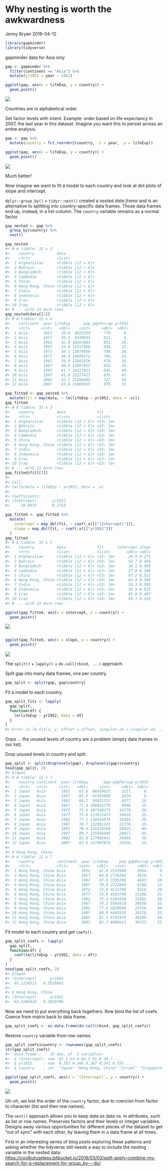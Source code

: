 Why nesting is worth the awkwardness
================
Jenny Bryan
2018-04-12

``` r
library(gapminder)
library(tidyverse)
```

gapminder data for Asia only

``` r
gap <- gapminder %>%
  filter(continent == "Asia") %>%
  mutate(yr1952 = year - 1952)
```

``` r
ggplot(gap, aes(x = lifeExp, y = country)) +
  geom_point()
```

![](ex08_nesting-is-good_files/figure-gfm/alpha-order-1.png)<!-- -->

Countries are in alphabetical order.

Set factor levels with intent. Example: order based on life expectancy
in 2007, the last year in this dataset. Imagine you want this to persist
across an entire analysis.

``` r
gap <- gap %>%
  mutate(country = fct_reorder2(country, .x = year, .y = lifeExp))
```

``` r
ggplot(gap, aes(x = lifeExp, y = country)) +
  geom_point()
```

![](ex08_nesting-is-good_files/figure-gfm/principled-order-1.png)<!-- -->

Much better\!

Now imagine we want to fit a model to each country and look at dot plots
of slope and intercept.

`dplyr::group_by()` + `tidyr::nest()` created a *nested data frame* and
is an alternative to splitting into country-specific data frames. Those
data frames end up, instead, in a list-column. The `country` variable
remains as a normal factor.

``` r
gap_nested <- gap %>%
  group_by(country) %>%
  nest()

gap_nested
#> # A tibble: 33 x 2
#>    country          data             
#>    <fct>            <list>           
#>  1 Afghanistan      <tibble [12 × 6]>
#>  2 Bahrain          <tibble [12 × 6]>
#>  3 Bangladesh       <tibble [12 × 6]>
#>  4 Cambodia         <tibble [12 × 6]>
#>  5 China            <tibble [12 × 6]>
#>  6 Hong Kong, China <tibble [12 × 6]>
#>  7 India            <tibble [12 × 6]>
#>  8 Indonesia        <tibble [12 × 6]>
#>  9 Iran             <tibble [12 × 6]>
#> 10 Iraq             <tibble [12 × 6]>
#> # ... with 23 more rows
gap_nested$data[[1]]
#> # A tibble: 12 x 6
#>    continent  year lifeExp      pop gdpPercap yr1952
#>    <fct>     <int>   <dbl>    <int>     <dbl>  <dbl>
#>  1 Asia       1952    28.8  8425333      779.     0.
#>  2 Asia       1957    30.3  9240934      821.     5.
#>  3 Asia       1962    32.0 10267083      853.    10.
#>  4 Asia       1967    34.0 11537966      836.    15.
#>  5 Asia       1972    36.1 13079460      740.    20.
#>  6 Asia       1977    38.4 14880372      786.    25.
#>  7 Asia       1982    39.9 12881816      978.    30.
#>  8 Asia       1987    40.8 13867957      852.    35.
#>  9 Asia       1992    41.7 16317921      649.    40.
#> 10 Asia       1997    41.8 22227415      635.    45.
#> 11 Asia       2002    42.1 25268405      727.    50.
#> 12 Asia       2007    43.8 31889923      975.    55.

gap_fitted <- gap_nested %>%
  mutate(fit = map(data, ~ lm(lifeExp ~ yr1952, data = .x)))
gap_fitted
#> # A tibble: 33 x 3
#>    country          data              fit     
#>    <fct>            <list>            <list>  
#>  1 Afghanistan      <tibble [12 × 6]> <S3: lm>
#>  2 Bahrain          <tibble [12 × 6]> <S3: lm>
#>  3 Bangladesh       <tibble [12 × 6]> <S3: lm>
#>  4 Cambodia         <tibble [12 × 6]> <S3: lm>
#>  5 China            <tibble [12 × 6]> <S3: lm>
#>  6 Hong Kong, China <tibble [12 × 6]> <S3: lm>
#>  7 India            <tibble [12 × 6]> <S3: lm>
#>  8 Indonesia        <tibble [12 × 6]> <S3: lm>
#>  9 Iran             <tibble [12 × 6]> <S3: lm>
#> 10 Iraq             <tibble [12 × 6]> <S3: lm>
#> # ... with 23 more rows
gap_fitted$fit[[1]]
#> 
#> Call:
#> lm(formula = lifeExp ~ yr1952, data = .x)
#> 
#> Coefficients:
#> (Intercept)       yr1952  
#>     29.9073       0.2753

gap_fitted <- gap_fitted %>%
  mutate(
    intercept = map_dbl(fit, ~ coef(.x)[["(Intercept)"]]),
    slope = map_dbl(fit, ~ coef(.x)[["yr1952"]])
  )
gap_fitted
#> # A tibble: 33 x 5
#>    country          data              fit      intercept slope
#>    <fct>            <list>            <list>       <dbl> <dbl>
#>  1 Afghanistan      <tibble [12 × 6]> <S3: lm>      29.9 0.275
#>  2 Bahrain          <tibble [12 × 6]> <S3: lm>      52.7 0.468
#>  3 Bangladesh       <tibble [12 × 6]> <S3: lm>      36.1 0.498
#>  4 Cambodia         <tibble [12 × 6]> <S3: lm>      37.0 0.396
#>  5 China            <tibble [12 × 6]> <S3: lm>      47.2 0.531
#>  6 Hong Kong, China <tibble [12 × 6]> <S3: lm>      63.4 0.366
#>  7 India            <tibble [12 × 6]> <S3: lm>      39.3 0.505
#>  8 Indonesia        <tibble [12 × 6]> <S3: lm>      36.9 0.635
#>  9 Iran             <tibble [12 × 6]> <S3: lm>      45.0 0.497
#> 10 Iraq             <tibble [12 × 6]> <S3: lm>      50.1 0.235
#> # ... with 23 more rows
```

``` r
ggplot(gap_fitted, aes(x = intercept, y = country)) +
  geom_point()
```

![](ex08_nesting-is-good_files/figure-gfm/principled-order-coef-ests-1.png)<!-- -->

``` r

ggplot(gap_fitted, aes(x = slope, y = country)) +
  geom_point()
```

![](ex08_nesting-is-good_files/figure-gfm/principled-order-coef-ests-2.png)<!-- -->

The `split()` + `lapply()` + `do.call(rbind, ...)` approach.

Split gap into many data frames, one per country.

``` r
gap_split <- split(gap, gap$country)
```

Fit a model to each country.

``` r
gap_split_fits <- lapply(
  gap_split,
  function(df) {
    lm(lifeExp ~ yr1952, data = df)
  }
)
#> Error in lm.fit(x, y, offset = offset, singular.ok = singular.ok, ...): 0 (non-NA) cases
```

Oops … the unused levels of country are a problem (empty data frames in
our list).

Drop unused levels in country and split.

``` r
gap_split <- split(droplevels(gap), droplevels(gap)$country)
head(gap_split, 2)
#> $Japan
#> # A tibble: 12 x 7
#>    country continent  year lifeExp       pop gdpPercap yr1952
#>    <fct>   <fct>     <int>   <dbl>     <int>     <dbl>  <dbl>
#>  1 Japan   Asia       1952    63.0  86459025     3217.     0.
#>  2 Japan   Asia       1957    65.5  91563009     4318.     5.
#>  3 Japan   Asia       1962    68.7  95831757     6577.    10.
#>  4 Japan   Asia       1967    71.4 100825279     9848.    15.
#>  5 Japan   Asia       1972    73.4 107188273    14779.    20.
#>  6 Japan   Asia       1977    75.4 113872473    16610.    25.
#>  7 Japan   Asia       1982    77.1 118454974    19384.    30.
#>  8 Japan   Asia       1987    78.7 122091325    22376.    35.
#>  9 Japan   Asia       1992    79.4 124329269    26825.    40.
#> 10 Japan   Asia       1997    80.7 125956499    28817.    45.
#> 11 Japan   Asia       2002    82.0 127065841    28605.    50.
#> 12 Japan   Asia       2007    82.6 127467972    31656.    55.
#> 
#> $`Hong Kong, China`
#> # A tibble: 12 x 7
#>    country          continent  year lifeExp     pop gdpPercap yr1952
#>    <fct>            <fct>     <int>   <dbl>   <int>     <dbl>  <dbl>
#>  1 Hong Kong, China Asia       1952    61.0 2125900     3054.     0.
#>  2 Hong Kong, China Asia       1957    64.8 2736300     3629.     5.
#>  3 Hong Kong, China Asia       1962    67.6 3305200     4693.    10.
#>  4 Hong Kong, China Asia       1967    70.0 3722800     6198.    15.
#>  5 Hong Kong, China Asia       1972    72.0 4115700     8316.    20.
#>  6 Hong Kong, China Asia       1977    73.6 4583700    11186.    25.
#>  7 Hong Kong, China Asia       1982    75.4 5264500    14561.    30.
#>  8 Hong Kong, China Asia       1987    76.2 5584510    20038.    35.
#>  9 Hong Kong, China Asia       1992    77.6 5829696    24758.    40.
#> 10 Hong Kong, China Asia       1997    80.0 6495918    28378.    45.
#> 11 Hong Kong, China Asia       2002    81.5 6762476    30209.    50.
#> 12 Hong Kong, China Asia       2007    82.2 6980412    39725.    55.
```

Fit model to each country and get `coefs()`.

``` r
gap_split_coefs <- lapply(
  gap_split,
  function(df) {
    coef(lm(lifeExp ~ yr1952, data = df))
  }
)
head(gap_split_coefs, 2)
#> $Japan
#> (Intercept)      yr1952 
#>  65.1220513   0.3529042 
#> 
#> $`Hong Kong, China`
#> (Intercept)      yr1952 
#>  63.4286410   0.3659706
```

Now we need to put everything back togethers. Row bind the list of
coefs. Coerce from matrix back to data frame.

``` r
gap_split_coefs <- as.data.frame(do.call(rbind, gap_split_coefs))
```

Restore `country` variable from row names.

``` r
gap_split_coefs$country <- rownames(gap_split_coefs)
str(gap_split_coefs)
#> 'data.frame':    33 obs. of  3 variables:
#>  $ (Intercept): num  65.1 63.4 66.3 61.8 49.7 ...
#>  $ yr1952     : num  0.353 0.366 0.267 0.341 0.555 ...
#>  $ country    : chr  "Japan" "Hong Kong, China" "Israel" "Singapore" ...
```

``` r
ggplot(gap_split_coefs, aes(x = `(Intercept)`, y = country)) +
  geom_point()
```

![](ex08_nesting-is-good_files/figure-gfm/revert-to-alphabetical-1.png)<!-- -->

Uh-oh, we lost the order of the `country` factor, due to coercion from
factor to character (list and then row names).

The `nest()` approach allows you to keep data as data vs. in attributes,
such as list or row names. Preserves factors and their levels or integer
variables. Designs away various opportunities for different pieces of
the dataset to get “out of sync” with each other, by leaving them in a
data frame at all times.

First in an interesting series of blog posts exploring these patterns
and asking whether the tidyverse still needs a way to include the
nesting variable in the nested data:
<https://coolbutuseless.bitbucket.io/2018/03/03/split-apply-combine-my-search-for-a-replacement-for-group_by---do/>
